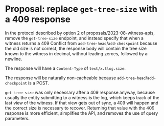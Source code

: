# Proposal: replace `get-tree-size` with a 409 response

In the protocol described by option 2 of proposals/2023-08-witness-apis, remove
the `get-tree-size` endpoint, and instead specify that when a witness returns a
409 Conflict from `add-tree-head`/`add-checkpoint` because the old size is not
correct, the response body will contain the tree size known to the witness in
decimal, without leading zeroes, followed by a newline.

The response will have a `Content-Type` of `text/x.tlog.size`.

The response will be naturally non-cacheable because
`add-tree-head`/`add-checkpoint` is a POST.

`get-tree-size` was only necessary after a 409 response anyway, because usually
the entity submitting to a witness is the log, which keeps track of the last
view of the witness. If that view gets out of sync, a 409 will happen and the
correct size is necessary to recover. Returning that value with the 409 response
is more efficient, simplifies the API, and removes the use of query parameters.
